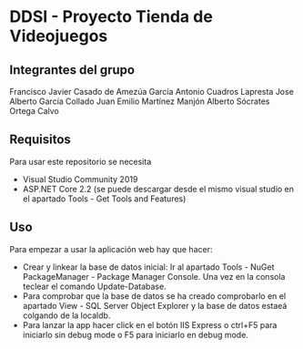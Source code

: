 # DDSI - Proyecto Tienda de Videojuegos

## Integrantes del grupo
Francisco Javier Casado de Amezúa García
Antonio Cuadros Lapresta
Jose Alberto García Collado
Juan Emilio Martínez Manjón
Alberto Sócrates Ortega Calvo

## Requisitos
Para usar este repositorio se necesita
 - Visual Studio Community 2019
 - ASP.NET Core 2.2 (se puede descargar desde el mismo visual studio en el apartado Tools - Get Tools and Features)
 
## Uso
Para empezar a usar la aplicación web hay que hacer:
 - Crear y linkear la base de datos inicial: Ir al apartado Tools - NuGet PackageManager - Package Manager Console. Una vez en la consola teclear el comando Update-Database.
 - Para comprobar que la base de datos se ha creado comprobarlo en el apartado View - SQL Server Object Explorer y la base de datos estaeá colgando de la localdb.
 - Para lanzar la app hacer click en el botón IIS Express o ctrl+F5 para iniciarlo sin debug mode o F5 para iniciarlo en debug mode.
